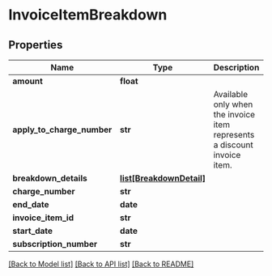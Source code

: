 # InvoiceItemBreakdown

## Properties
Name | Type | Description | Notes
------------ | ------------- | ------------- | -------------
**amount** | **float** |  | [optional] 
**apply_to_charge_number** | **str** | Available only when the invoice item represents a discount invoice item. | [optional] 
**breakdown_details** | [**list[BreakdownDetail]**](BreakdownDetail.md) |  | [optional] 
**charge_number** | **str** |  | [optional] 
**end_date** | **date** |  | [optional] 
**invoice_item_id** | **str** |  | [optional] 
**start_date** | **date** |  | [optional] 
**subscription_number** | **str** |  | [optional] 

[[Back to Model list]](../README.md#documentation-for-models) [[Back to API list]](../README.md#documentation-for-api-endpoints) [[Back to README]](../README.md)


